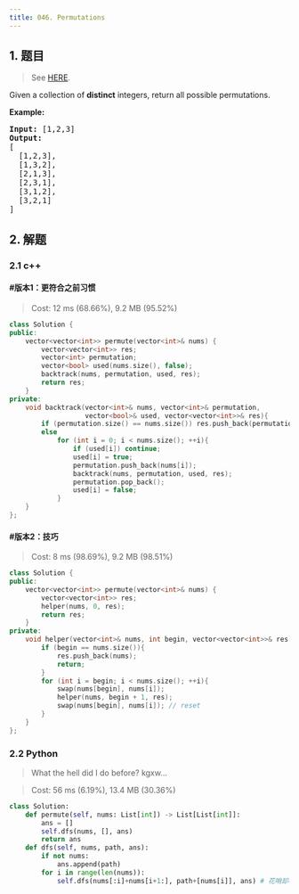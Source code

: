 ```yaml
---
title: 046. Permutations
---
```


## 1. 题目

> See [HERE](https://leetcode.com/problems/permutations/).

<div><p>Given a collection of <strong>distinct</strong> integers, return all possible permutations.</p>

<p><strong>Example:</strong></p>

<pre><strong>Input:</strong> [1,2,3]
<strong>Output:</strong>
[
  [1,2,3],
  [1,3,2],
  [2,1,3],
  [2,3,1],
  [3,1,2],
  [3,2,1]
]
</pre>
</div>

## 2. 解题

### 2.1 c++

#### #版本1：更符合之前习惯

> Cost: 12 ms (68.66%), 9.2 MB (95.52%)

```cpp
class Solution {
public:
    vector<vector<int>> permute(vector<int>& nums) {
        vector<vector<int>> res;
        vector<int> permutation;
        vector<bool> used(nums.size(), false);
        backtrack(nums, permutation, used, res);
        return res;
    }
private:
    void backtrack(vector<int>& nums, vector<int>& permutation, 
                   vector<bool>& used, vector<vector<int>>& res){
        if (permutation.size() == nums.size()) res.push_back(permutation);
        else
            for (int i = 0; i < nums.size(); ++i){
                if (used[i]) continue;
                used[i] = true;
                permutation.push_back(nums[i]);
                backtrack(nums, permutation, used, res);
                permutation.pop_back();
                used[i] = false;
            }
    }
};
```

#### #版本2：技巧

> Cost: 8 ms (98.69%), 9.2 MB (98.51%)

```cpp
class Solution {
public:
    vector<vector<int>> permute(vector<int>& nums) {
        vector<vector<int>> res;
        helper(nums, 0, res);
        return res;
    }
private:
    void helper(vector<int>& nums, int begin, vector<vector<int>>& res){
        if (begin == nums.size()){
            res.push_back(nums);
            return;
        }
        for (int i = begin; i < nums.size(); ++i){
            swap(nums[begin], nums[i]);
            helper(nums, begin + 1, res);
            swap(nums[begin], nums[i]); // reset
        }
    }
};
```

### 2.2 Python

> What the hell did I do before?  kgxw...

> Cost: 56 ms (6.19%), 13.4 MB (30.36%)

```python
class Solution:
    def permute(self, nums: List[int]) -> List[List[int]]:
        ans = []
        self.dfs(nums, [], ans)
        return ans
    def dfs(self, nums, path, ans):
        if not nums:
            ans.append(path)
        for i in range(len(nums)):
            self.dfs(nums[:i]+nums[i+1:], path+[nums[i]], ans) # 花哨却不中用啊
```
